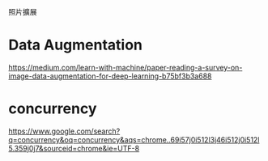

照片擴展
# Data Augmentation
https://medium.com/learn-with-machine/paper-reading-a-survey-on-image-data-augmentation-for-deep-learning-b75bf3b3a688


# concurrency
https://www.google.com/search?q=concurrency&oq=concurrency&aqs=chrome..69i57j0i512l3j46i512j0i512l5.359j0j7&sourceid=chrome&ie=UTF-8